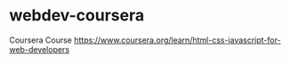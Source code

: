 # webdev-coursera
Coursera Course https://www.coursera.org/learn/html-css-javascript-for-web-developers
